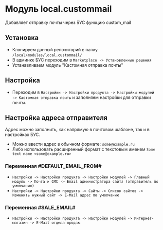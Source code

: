 # Модуль local.custommail
Добавляет отправку почты через БУС функцию custom_mail

## Установка
* Клонируем данный репозиторий в папку ```/local/modules/local.custommail/```
* В админке БУС переходим в  ```Marketplace -> Установленные решения```
* Устанавливаем модуль "Кастомная отправка почты"

## Настройка
* Переходим в ```Настройки -> Настройки продукта -> Настройки модулей -> Кастомная отправка почты```
  и заполняем настройки для отправки почты.
  
## Настройка адреса отправителя
Адрес можно заполнить, как напрямую в почтовом шаблоне, так и в настройках БУС.

* Можно ввести адрес в обычном формате:
  ```some@example.ru```
* Либо использовать расширенный формат с текстовым именем
  ```Some text name <some@example.ru>```

### Переменная #DEFAULT_EMAIL_FROM#
* ```Настройки -> Настройки продукта -> Настройки модулей -> Главный модуль -> Почта и СМС -> Email администратора сайта (отправитель по умолчанию)```
* ```Настройки -> Настройки продукта -> Сайты -> Список сайтов -> Изменить нужный сайт -> E-Mail адрес по умолчанию```

### Переменная #SALE_EMAIL#
* ```Настройки -> Настройки продукта -> Настройки модулей -> Интернет-магазин -> E-Mail отдела продаж```
